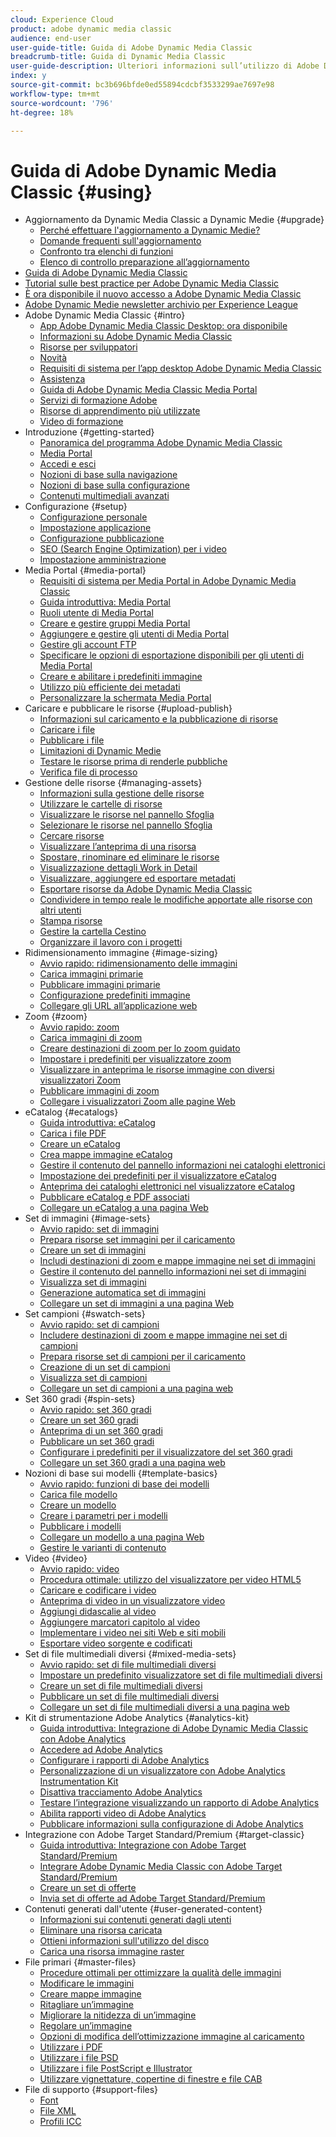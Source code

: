 ```yaml
---
cloud: Experience Cloud
product: adobe dynamic media classic
audience: end-user
user-guide-title: Guida di Adobe Dynamic Media Classic
breadcrumb-title: Guida di Dynamic Media Classic
user-guide-description: Ulteriori informazioni sull’utilizzo di Adobe Dynamic Media Classic
index: y
source-git-commit: bc3b696bfde0ed55894cdcbf3533299ae7697e98
workflow-type: tm+mt
source-wordcount: '796'
ht-degree: 18%

---
```



# Guida di Adobe Dynamic Media Classic {#using}

+ Aggiornamento da Dynamic Media Classic a Dynamic Medie {#upgrade}
   + [Perché effettuare l&#39;aggiornamento a Dynamic Medie?](upgrade.md)
   + [Domande frequenti sull&#39;aggiornamento](upgrade-faq.md)
   + [Confronto tra elenchi di funzioni](upgrade-feature-comparison.md)
   + [Elenco di controllo preparazione all’aggiornamento](upgrade-readiness.md)
+ [Guida di Adobe Dynamic Media Classic](home.md)
+ [Tutorial sulle best practice per Adobe Dynamic Media Classic](https://experienceleague.adobe.com/en/docs/experience-manager-learn/dynamic-media-classic-tutorial/overview)
+ [È ora disponibile il nuovo accesso a Adobe Dynamic Media Classic](new-ui-2020.md)
+ [Adobe Dynamic Medie newsletter archivio per Experience League](dynamic-media-newsletter.md)
+ Adobe Dynamic Media Classic {#intro}
   + [App Adobe Dynamic Media Classic Desktop: ora disponibile](dynamic-media-classic-desktop-app.md)
   + [Informazioni su Adobe Dynamic Media Classic](introduction.md)
   + [Risorse per sviluppatori](developer-resources.md)
   + [Novità](whats-new.md)
   + [Requisiti di sistema per l’app desktop Adobe Dynamic Media Classic](system-requirements.md)
   + [Assistenza](support.md)
   + [Guida di Adobe Dynamic Media Classic Media Portal](help-dmc-media-portal.md)
   + [Servizi di formazione Adobe](training-services.md)
   + [Risorse di apprendimento più utilizzate](popular-resources.md)
   + [Video di formazione](training-videos.md)
+ Introduzione {#getting-started}
   + [Panoramica del programma Adobe Dynamic Media Classic](dmc-platform-overview.md)
   + [Media Portal](media-portal.md)
   + [Accedi e esci](signing-out.md)
   + [Nozioni di base sulla navigazione](navigation-basics.md)
   + [Nozioni di base sulla configurazione](setup-basics.md)
   + [Contenuti multimediali avanzati](rich-media.md)
+ Configurazione {#setup}
   + [Configurazione personale](personal-setup.md)
   + [Impostazione applicazione](application-setup.md)
   + [Configurazione pubblicazione](publish-setup.md)
   + [SEO (Search Engine Optimization) per i video](video-seo-search-engine-optimization.md)
   + [Impostazione amministrazione](administration-setup.md)
+ Media Portal {#media-portal}
   + [Requisiti di sistema per Media Portal in Adobe Dynamic Media Classic](system-requirements-media-portal.md)
   + [Guida introduttiva: Media Portal](quick-start-media-portal-administration.md)
   + [Ruoli utente di Media Portal](media-portal-user-roles.md)
   + [Creare e gestire gruppi Media Portal](creating-media-portal-groups.md)
   + [Aggiungere e gestire gli utenti di Media Portal](adding-media-portal-users.md)
   + [Gestire gli account FTP](ftp-accounts.md)
   + [Specificare le opzioni di esportazione disponibili per gli utenti di Media Portal](specifying-export-options-available-media.md)
   + [Creare e abilitare i predefiniti immagine](creating-enabling-image-presets.md)
   + [Utilizzo più efficiente dei metadati](making-efficient-metadata.md)
   + [Personalizzare la schermata Media Portal](customizing-media-portal-screen.md)
+ Caricare e pubblicare le risorse {#upload-publish}
   + [Informazioni sul caricamento e la pubblicazione di risorse](about-asset-upload-publish.md)
   + [Caricare i file](uploading-files.md)
   + [Pubblicare i file](publishing-files.md)
   + [Limitazioni di Dynamic Medie](limitations.md)
   + [Testare le risorse prima di renderle pubbliche](testing-assets-making-them-public.md)
   + [Verifica file di processo](checking-job-files.md)
+ Gestione delle risorse {#managing-assets}
   + [Informazioni sulla gestione delle risorse](about-managing-assets.md)
   + [Utilizzare le cartelle di risorse](asset-folders.md)
   + [Visualizzare le risorse nel pannello Sfoglia](viewing-assets-browse-panel.md)
   + [Selezionare le risorse nel pannello Sfoglia](selecting-assets-browse-panel.md)
   + [Cercare risorse](searching-assets.md)
   + [Visualizzare l’anteprima di una risorsa](previewing-asset.md)
   + [Spostare, rinominare ed eliminare le risorse](moving-renaming-deleting-assets.md)
   + [Visualizzazione dettagli Work in Detail](detail-view.md)
   + [Visualizzare, aggiungere ed esportare metadati](viewing-adding-exporting-metadata.md)
   + [Esportare risorse da Adobe Dynamic Media Classic](exporting-assets-from-dmc.md)
   + [Condividere in tempo reale le modifiche apportate alle risorse con altri utenti](sharing-asset-changes-peers-real.md)
   + [Stampa risorse](printing-assets.md)
   + [Gestire la cartella Cestino](trash-folder.md)
   + [Organizzare il lavoro con i progetti](organizing-projects.md)
+ Ridimensionamento immagine {#image-sizing}
   + [Avvio rapido: ridimensionamento delle immagini](quick-start-image-sizing.md)
   + [Carica immagini primarie](uploading-master-images.md)
   + [Pubblicare immagini primarie](publishing-master-images.md)
   + [Configurazione predefiniti immagine](setting-image-presets.md)
   + [Collegare gli URL all’applicazione web](linking-urls-web-application.md)
+ Zoom {#zoom}
   + [Avvio rapido: zoom](quick-start-zoom.md)
   + [Carica immagini di zoom](uploading-zoom-images.md)
   + [Creare destinazioni di zoom per lo zoom guidato](creating-zoom-targets-guided-zoom.md)
   + [Impostare i predefiniti per visualizzatore zoom](setting-zoom-viewer-presets.md)
   + [Visualizzare in anteprima le risorse immagine con diversi visualizzatori Zoom](previewing-image-assets-different-zoom.md)
   + [Pubblicare immagini di zoom](publishing-zoom-images.md)
   + [Collegare i visualizzatori Zoom alle pagine Web](linking-zoom-viewers-web-pages.md)
+ eCatalog {#ecatalogs}
   + [Guida introduttiva: eCatalog](quick-start-ecatalog.md)
   + [Carica i file PDF](uploading-pdf-files.md)
   + [Creare un eCatalog](creating-ecatalog.md)
   + [Crea mappe immagine eCatalog](creating-ecatalog-image-maps.md)
   + [Gestire il contenuto del pannello informazioni nei cataloghi elettronici](info-panel-content-ecatalog.md)
   + [Impostazione dei predefiniti per il visualizzatore eCatalog](setting-ecatalog-viewer-presets.md)
   + [Anteprima dei cataloghi elettronici nel visualizzatore eCatalog](previewing-ecatalogs-ecatalog-viewer.md)
   + [Pubblicare eCatalog e PDF associati](publishing-ecatalogs-associated-pdfs.md)
   + [Collegare un eCatalog a una pagina Web](linking-ecatalog-web-page.md)
+ Set di immagini {#image-sets}
   + [Avvio rapido: set di immagini](quick-start-image-sets.md)
   + [Prepara risorse set immagini per il caricamento](preparing-image-set-assets-upload.md)
   + [Creare un set di immagini](creating-image-set.md)
   + [Includi destinazioni di zoom e mappe immagine nei set di immagini](including-zoom-targets-image-maps-image-sets.md)
   + [Gestire il contenuto del pannello informazioni nei set di immagini](info-panel-content-image-sets.md)
   + [Visualizza set di immagini](viewing-image-sets.md)
   + [Generazione automatica set di immagini](automated-image-set-generation.md)
   + [Collegare un set di immagini a una pagina Web](linking-image-set-web-page.md)
+ Set campioni {#swatch-sets}
   + [Avvio rapido: set di campioni](quick-start-swatch-sets.md)
   + [Includere destinazioni di zoom e mappe immagine nei set di campioni](including-zoom-targets-image-maps-swatch-sets.md)
   + [Prepara risorse set di campioni per il caricamento](preparing-swatch-set-assets-upload.md)
   + [Creazione di un set di campioni](creating-swatch-set.md)
   + [Visualizza set di campioni](viewing-swatch-sets.md)
   + [Collegare un set di campioni a una pagina web](linking-swatch-set-web-page.md)
+ Set 360 gradi {#spin-sets}
   + [Avvio rapido: set 360 gradi](quick-start-spin-sets.md)
   + [Creare un set 360 gradi](creating-spin-set.md)
   + [Anteprima di un set 360 gradi](previewing-spin-set.md)
   + [Pubblicare un set 360 gradi](publishing-spin-set.md)
   + [Configurare i predefiniti per il visualizzatore del set 360 gradi](setting-spin-set-viewer-presets.md)
   + [Collegare un set 360 gradi a una pagina web](linking-spin-set-web-page.md)
+ Nozioni di base sui modelli {#template-basics}
   + [Avvio rapido: funzioni di base dei modelli](quick-start-template-basics.md)
   + [Carica file modello](uploading-template-files.md)
   + [Creare un modello](creating-template.md)
   + [Creare i parametri per i modelli](creating-template-parameters.md)
   + [Pubblicare i modelli](publishing-templates.md)
   + [Collegare un modello a una pagina Web](linking-template-web-page.md)
   + [Gestire le varianti di contenuto](content-variations.md)
+ Video {#video}
   + [Avvio rapido: video](quick-start-video.md)
   + [Procedura ottimale: utilizzo del visualizzatore per video HTML5](best-practice-using-html5-video.md)
   + [Caricare e codificare i video](uploading-encoding-videos.md)
   + [Anteprima di video in un visualizzatore video](previewing-videos-video-viewer.md)
   + [Aggiungi didascalie al video](adding-captions-video.md)
   + [Aggiungere marcatori capitolo al video](adding-chapter-markers-video.md)
   + [Implementare i video nei siti Web e siti mobili](deploying-video-websites-mobile-sites.md)
   + [Esportare video sorgente e codificati](exporting-source-encoded-videos.md)
+ Set di file multimediali diversi {#mixed-media-sets}
   + [Avvio rapido: set di file multimediali diversi](quick-start-mixed-media-sets.md)
   + [Impostare un predefinito visualizzatore set di file multimediali diversi](setting-mixed-media-set-viewer.md)
   + [Creare un set di file multimediali diversi](creating-mixed-media-set.md)
   + [Pubblicare un set di file multimediali diversi](publishing-mixed-media-set.md)
   + [Collegare un set di file multimediali diversi a una pagina web](linking-mixed-media-set-web.md)
+ Kit di strumentazione Adobe Analytics {#analytics-kit}
   + [Guida introduttiva: Integrazione di Adobe Dynamic Media Classic con Adobe Analytics](quick-start-integrating-dmc-analytics.md)
   + [Accedere ad Adobe Analytics](log-analytics.md)
   + [Configurare i rapporti di Adobe Analytics](configuring-analytics-reports.md)
   + [Personalizzazione di un visualizzatore con Adobe Analytics Instrumentation Kit](instrumenting-viewer-using-analytics-instrumentation.md)
   + [Disattiva tracciamento Adobe Analytics](disabling-analytics-tracking.md)
   + [Testare l’integrazione visualizzando un rapporto di Adobe Analytics](testing-integration-viewing-analytics-report.md)
   + [Abilita rapporti video di Adobe Analytics](enabling-analytics-video-reports.md)
   + [Pubblicare informazioni sulla configurazione di Adobe Analytics](publishing-analytics-configuration-information.md)
+ Integrazione con Adobe Target Standard/Premium {#target-classic}
   + [Guida introduttiva: Integrazione con Adobe Target Standard/Premium](quick-start-target-integration.md)
   + [Integrare Adobe Dynamic Media Classic con Adobe Target Standard/Premium](integrating-dmc-with-target.md)
   + [Creare un set di offerte](creating-offer-set.md)
   + [Invia set di offerte ad Adobe Target Standard/Premium](pushing-offer-sets-target.md)
+ Contenuti generati dall&#39;utente {#user-generated-content}
   + [Informazioni sui contenuti generati dagli utenti](about-ugc.md)
   + [Eliminare una risorsa caricata](deleting-uploaded-asset.md)
   + [Ottieni informazioni sull&#39;utilizzo del disco](getting-disk-usage-information.md)
   + [Carica una risorsa immagine raster](uploading-image-asset-or-vector.md)
+ File primari {#master-files}
   + [Procedure ottimali per ottimizzare la qualità delle immagini](best-practices-optimizing-quality-images.md)
   + [Modificare le immagini](editing-images.md)
   + [Creare mappe immagine](creating-image-maps.md)
   + [Ritagliare un’immagine](cropping-image.md)
   + [Migliorare la nitidezza di un’immagine](sharpening-image.md)
   + [Regolare un’immagine](adjusting-image.md)
   + [Opzioni di modifica dell’ottimizzazione immagine al caricamento](image-editing-options-upload.md)
   + [Utilizzare i PDF](pdfs.md)
   + [Utilizzare i file PSD](psd-files.md)
   + [Utilizzare i file PostScript e Illustrator](postscript-illustrator-files.md)
   + [Utilizzare vignettature, copertine di finestre e file CAB](vignette-window-covering-cabinet-files.md)
+ File di supporto {#support-files}
   + [Font](fonts.md)
   + [File XML](xml-files.md)
   + [Profili ICC](icc-profiles.md)
